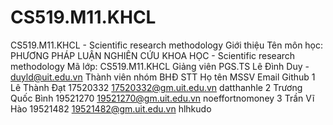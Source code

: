 # CS519.M11.KHCL
CS519.M11.KHCL - Scientific research methodology
Giới thiệu
Tên môn học: PHƯƠNG PHÁP LUẬN NGHIÊN CỨU KHOA HỌC - Scientific research methodology
Mã lớp: CS519.M11.KHCL
Giảng viên
PGS.TS Lê Đình Duy - duyld@uit.edu.vn
Thành viên nhóm BHĐ
STT	Họ tên	           MSSV	          Email	                 Github
1	Lê Thành Đạt	  17520332	17520332@gm.uit.edu.vn	 datthanhle
2	Trương Quốc Bình  19521270	19521270@gm.uit.edu.vn	 noeffortnomoney
3	Trần Vĩ Hào	  19521482	19521482@gm.uit.edu.vn	 hlhkudo
